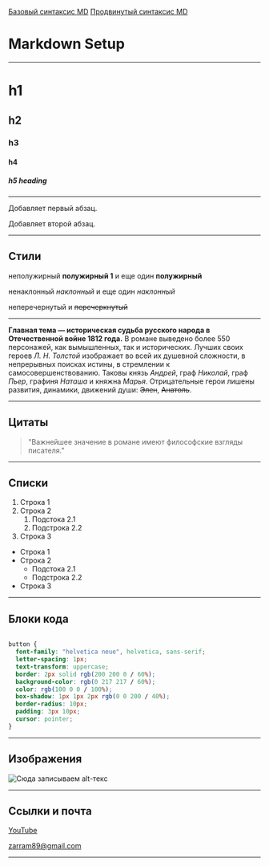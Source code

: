 
[Базовый синтаксис MD](https://markdownguide.offshoot.io/basic-syntax/)
[Продвинутый синтаксис MD](https://www.markdownguide.org/extended-syntax/)

# Markdown Setup
--- 
# h1
## h2
### h3
#### h4
##### h5 heading 

---

Добавляет первый абзац.

Добавляет второй абзац.

---

## Стили

неполужирный **полужирный 1** и еще один __полужирный__

ненаклонный _наклонный_ и еще один *наклонный*

неперечернутый и ~~перечеркнутый~~

---

**Главная тема — историческая судьба русского народа в Отечественной войне 1812 года.** В романе выведено более 550 персонажей, как вымышленных, так и исторических. Лучших своих героев *Л. Н. Толстой* изображает во всей их душевной сложности, в непрерывных поисках истины, в стремлении к самосовершенствованию. Таковы князь *Андрей*, граф *Николай*, граф *Пьер*, графиня *Наташа* и княжна *Марья*. Отрицательные герои лишены развития, динамики, движений души: ~~Элен~~, ~~Анатоль~~.

---

## Цитаты

>"Важнейшее значение в романе имеют философские взгляды писателя."

---

## Списки

1. Строка 1
2. Строка 2
    1. Подстока 2.1
    2. Подстрока 2.2
3. Строка 3

- Строка 1
- Строка 2
  - Подстока 2.1
  - Подстрока 2.2
- Строка 3

---

## Блоки кода

```css

button {
  font-family: "helvetica neue", helvetica, sans-serif;
  letter-spacing: 1px;
  text-transform: uppercase;
  border: 2px solid rgb(200 200 0 / 60%);
  background-color: rgb(0 217 217 / 60%);
  color: rgb(100 0 0 / 100%);
  box-shadow: 1px 1px 2px rgb(0 0 200 / 40%);
  border-radius: 10px;
  padding: 3px 10px;
  cursor: pointer;
}
```

---

## Изображения

![Cюда записываем alt-текс](https://techcrunch.com/wp-content/uploads/2015/04/codecode.jpg?w=1024)

---

## Ссылки и почта

[YouTube](https://www.youtube.com/)

<zarram89@gmail.com>

---
